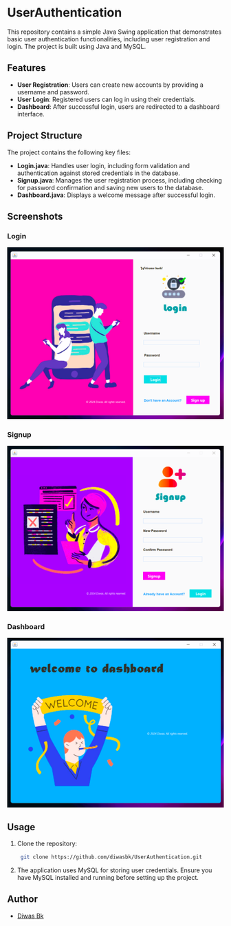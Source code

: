 # UserAuthentication

This repository contains a simple Java Swing application that demonstrates basic user authentication functionalities, including user registration and login. The project is built using Java and MySQL.

## Features

- **User Registration**: Users can create new accounts by providing a username and password.
- **User Login**: Registered users can log in using their credentials.
- **Dashboard**: After successful login, users are redirected to a dashboard interface.

## Project Structure

The project contains the following key files:

- **Login.java**: Handles user login, including form validation and authentication against stored credentials in the database.
- **Signup.java**: Manages the user registration process, including checking for password confirmation and saving new users to the database.
- **Dashboard.java**: Displays a welcome message after successful login.

## Screenshots

### Login
![Login](screenshots/login.png)

### Signup
![Signup](screenshots/signup.png)

### Dashboard
![Dashboard](screenshots/dashboard.png)

## Usage

1. Clone the repository:
   ```bash
    git clone https://github.com/diwasbk/UserAuthentication.git
2. The application uses MySQL for storing user credentials. Ensure you have MySQL installed and running before setting up the project.
## Author

- [Diwas Bk](https://github.com/diwasbk)